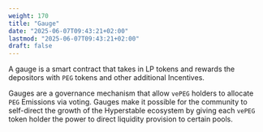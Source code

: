 ```yaml
---
weight: 170
title: "Gauge"
date: "2025-06-07T09:43:21+02:00"
lastmod: "2025-06-07T09:43:21+02:00"
draft: false
---
```


A gauge is a smart contract that takes in LP tokens and rewards the depositors with `PEG` tokens and other additional Incentives.

Gauges are a governance mechanism that allow `vePEG` holders to allocate `PEG` Emissions via voting. Gauges make it possible for the community to self-direct the growth of the Hyperstable ecosystem by giving each `vePEG` token holder the power to direct liquidity provision to certain pools.
